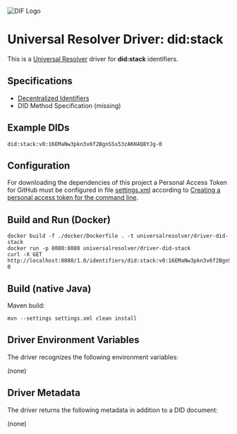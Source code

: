 ![DIF Logo](https://raw.githubusercontent.com/decentralized-identity/universal-resolver/master/docs/logo-dif.png)

# Universal Resolver Driver: did:stack

This is a [Universal Resolver](https://github.com/decentralized-identity/universal-resolver/) driver for **did:stack** identifiers.

## Specifications

* [Decentralized Identifiers](https://w3c.github.io/did-core/)
* DID Method Specification (missing)

## Example DIDs

```
did:stack:v0:16EMaNw3pkn3v6f2BgnSSs53zAKH4Q8YJg-0
```
## Configuration
For downloading the dependencies of this project a Personal Access Token for GitHub must be configured in file [settings.xml](https://github.com/decentralized-identity/uni-resolver-driver-did-stack/blob/master/settings.xml) according to [Creating a personal access token for the command line](https://help.github.com/en/github/authenticating-to-github/creating-a-personal-access-token-for-the-command-line).
 
## Build and Run (Docker)

```
docker build -f ./docker/Dockerfile . -t universalresolver/driver-did-stack
docker run -p 8080:8080 universalresolver/driver-did-stack
curl -X GET http://localhost:8080/1.0/identifiers/did:stack:v0:16EMaNw3pkn3v6f2BgnSSs53zAKH4Q8YJg-0
```

## Build (native Java)
 
 Maven build:

	mvn --settings settings.xml clean install

## Driver Environment Variables

The driver recognizes the following environment variables:

(none)

## Driver Metadata

The driver returns the following metadata in addition to a DID document:

(none)
